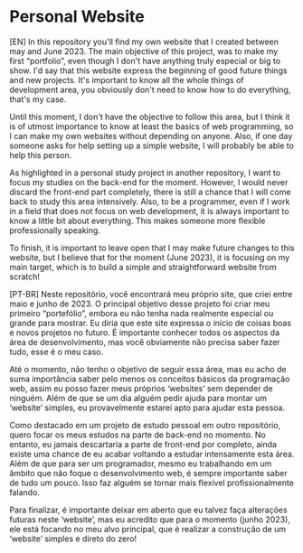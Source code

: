 # Personal Website

[EN] In this repository you'll find my own website that I created between may and June 2023. The main objective of this project, was to make my first “portfolio”, even though I don't have anything truly especial or big to show. I'd say that this website express the beginning of good future things and new projects. It's important to know all the whole things of development area, you obviously don't need to know how to do everything, that's my case.

Until this moment, I don't have the objective to follow this area, but I think it is of utmost importance to know at least the basics of web programming, so I can make my own websites without depending on anyone. Also, if one day someone asks for help setting up a simple website, I will probably be able to help this person.

As highlighted in a personal study project in another repository, I want to focus my studies on the back-end for the moment. However, I would never discard the front-end part completely, there is still a chance that I will come back to study this area intensively. Also, to be a programmer, even if I work in a field that does not focus on web development, it is always important to know a little bit about everything. This makes someone more flexible professionally speaking.

To finish, it is important to leave open that I may make future changes to this website, but I believe that for the moment (June 2023), it is focusing on my main target, which is to build a simple and straightforward website from scratch!

[PT-BR] Neste repositório, você encontrará meu próprio site, que criei entre maio e junho de 2023. O principal objetivo desse projeto foi criar meu primeiro “portefólio”, embora eu não tenha nada realmente especial ou grande para mostrar. Eu diria que este site expressa o início de coisas boas e novos projetos no futuro. É importante conhecer todos os aspectos da área de desenvolvimento, mas você obviamente não precisa saber fazer tudo, esse é o meu caso.

Até o momento, não tenho o objetivo de seguir essa área, mas  eu acho de suma importância saber pelo menos os conceitos básicos da programação web, assim eu posso fazer meus próprios ‘websites’ sem depender de ninguém. Além de que se um dia alguém pedir ajuda para montar um ‘website’ simples, eu provavelmente estarei apto para ajudar esta pessoa.

Como destacado em um projeto de estudo pessoal em outro repositório, quero focar os meus estudos na parte de back-end no momento. No entanto, eu jamais descartaria a parte de front-end por completo, ainda existe uma chance de eu acabar voltando a estudar intensamente esta área. Além de que para ser um programador, mesmo eu trabalhando em um âmbito que não foque o desenvolvimento web, é sempre importante saber de tudo um pouco. Isso faz alguém se tornar mais flexível profissionalmente falando.

Para finalizar, é importante deixar em aberto que eu talvez faça alterações futuras neste ‘website’, mas eu acredito que para o momento (junho 2023), ele está focando no meu alvo principal, que é realizar a construção de um ‘website’ simples e direto do zero!






